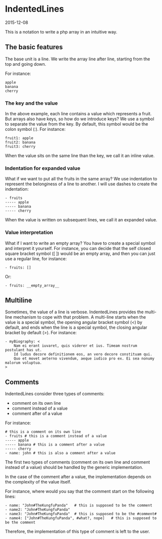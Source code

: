 IndentedLines
==================
2015-12-08



This is a notation to write a php array in an intuitive way.




The basic features
-----------------------

The base unit is a line.
We write the array line after line, starting from the top and going down.

For instance:


```
apple
banana
cherry
```

### The key and the value
 
In the above example, each line contains a value which represents a fruit.
But arrays also have keys, so how do we introduce keys?
We use a symbol to separate the value from the key.
By default, this symbol would be the colon symbol (:).
For instance:

```
fruit1: apple
fruit2: banana
fruit3: cherry
```

When the value sits on the same line than the key, we call it an inline value.

### Indentation for expanded value 

What if we want to put all the fruits in the same array?
We use indentation to represent the belonginess of a line to another.
I will use dashes to create the indentation:


```
- fruits
----- apple
----- banana
----- cherry
```


When the value is written on subsequent lines, we call it an expanded value.


### Value interpretation

What if I want to write an empty array?
You have to create a special symbol and interpret it yourself.
For instance, you can decide that the self closed square bracket symbol ([ ]) would be an empty array,
and then you can just use a regular line, for instance:

```
- fruits: []
```

Or:

```
- fruits: __empty_array__
```


Multiline
------------

Sometimes, the value of a line is verbose.
IndentedLines provides the multi-line mechanism to cope with that problem.
A multi-line starts when the value is a special symbol, the opening angular bracket symbol (<) by default,
and ends when the line is a special symbol, the closing angular bracket by default (>).
For instance:

```
- myBiography: <
    Nam ei erant iuvaret, quis viderer et ius. Timeam nostrum postulant has ut. 
    Id ludus decore definitionem eos, an vero decore constituam qui. 
    Quo et movet aeterno vivendum, aeque iudico pro ex. Ei sea nonumy malorum voluptua.
>
```



Comments
------------

IndentedLines consider three types of comments:

- comment on its own line
- comment instead of a value
- comment after of a value




For instance:

```
# this is a comment on its own line
- fruits # this is a comment instead of a value
----- apple
----- banana # this is a comment after a value
----- cherry  
- name: john # this is also a comment after a value
```


The first two types of comments (comment on its own line and comment instead of a value)
should be handled by the generic implementation.

In the case of the comment after a value, the implementation depends on the complexity of the value
itself. 

For instance, where would you say that the comment start on the following lines:

```
- name: "John#TheKungfuPanda"   # this is supposed to be the comment 
- name2: "John#TheKungfuPanda"    
- name3: "John#TheKungfuPanda"  # this is supposed to be the #comment#  
- name4: ["John#TheKungfuPanda", #what?, nope]   # this is supposed to be the comment 
```

Therefore, the implementation of this type of comment is left to the user.


